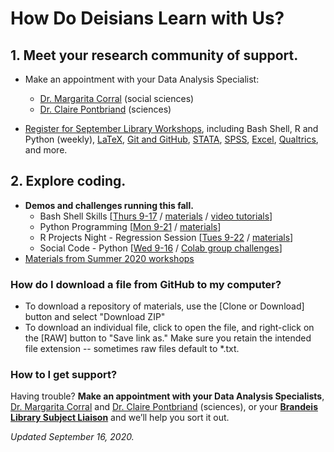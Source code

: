 # How Do Deisians Learn with Us?

## 1. Meet your research community of support.
- Make an appointment with your Data Analysis Specialist:
  - [Dr. Margarita Corral](http://calendar.library.brandeis.edu/appointment/8518) (social sciences)
  - [Dr. Claire Pontbriand](https://calendar.library.brandeis.edu/appointments/scidata) (sciences)

- [Register for September Library Workshops](https://calendar.library.brandeis.edu/calendar/workshops/), including Bash Shell, R and Python (weekly), [LaTeX](https://calendar.library.brandeis.edu/event/6961762), [Git and GitHub](https://calendar.library.brandeis.edu/event/6961681), [STATA](https://calendar.library.brandeis.edu/event/6897169), [SPSS](https://calendar.library.brandeis.edu/event/6954821), [Excel](https://calendar.library.brandeis.edu/event/6955237), [Qualtrics](https://calendar.library.brandeis.edu/event/6897275), and more.

## 2. Explore coding.
- **Demos and challenges running this fall.**
  - Bash Shell Skills [[Thurs 9-17](https://calendar.library.brandeis.edu/event/6940569) / [materials](https://github.com/DeisData/bash-shell-skills/) / [video tutorials](https://www.youtube.com/playlist?list=PL1FKvuJFWIghz5GgBIji7YDuTovUE32o7)]
  - Python Programming [[Mon 9-21](https://calendar.library.brandeis.edu/event/6940510) / [materials](https://github.com/DeisData/python-projects)]
  - R Projects Night - Regression Session [[Tues 9-22](https://calendar.library.brandeis.edu/event/7099676) / [materials](https://github.com/DeisData/r-projects)]
  - Social Code - Python [[Wed 9-16](https://calendar.library.brandeis.edu/event/6940456) / [Colab group challenges](https://colab.research.google.com/drive/1XoosFMP60wBB8qmCpjmjDoAyU7X65mr8?usp=sharing)]
- [Materials from Summer 2020 workshops](summer2020.html)


### How do I download a file from GitHub to my computer?
- To download a repository of materials, use the [Clone or Download] button and select "Download ZIP"
- To download an individual file, click to open the file, and right-click on the [RAW] button to "Save link as."  Make sure you retain the intended file extension -- sometimes raw files default to *.txt.

### How to I get support?
Having trouble? **Make an appointment with your Data Analysis Specialists**, [Dr. Margarita Corral](http://calendar.library.brandeis.edu/appointment/8518) and [Dr. Claire Pontbriand](https://calendar.library.brandeis.edu/appointments/scidata) (sciences), or your [**Brandeis Library Subject Liaison**](https://www.brandeis.edu/library/research/help/liaison-subject.html) and we’ll help you sort it out.


*Updated September 16, 2020.*
